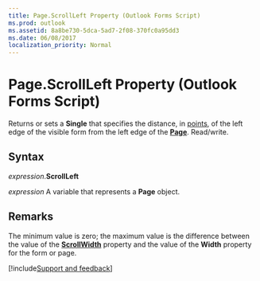 ```yaml
---
title: Page.ScrollLeft Property (Outlook Forms Script)
ms.prod: outlook
ms.assetid: 8a8be730-5dca-5ad7-2f08-370fc0a95dd3
ms.date: 06/08/2017
localization_priority: Normal
---
```



# Page.ScrollLeft Property (Outlook Forms Script)

Returns or sets a  **Single** that specifies the distance, in [points](../language/glossary/vbe-glossary.md#point), of the left edge of the visible form from the left edge of the **[Page](Outlook.page.md)**. Read/write.


## Syntax

_expression_.**ScrollLeft**

_expression_ A variable that represents a  **Page** object.


## Remarks

The minimum value is zero; the maximum value is the difference between the value of the  **[ScrollWidth](Outlook.page.scrollwidth.md)** property and the value of the **Width** property for the form or page.

[!include[Support and feedback](~/includes/feedback-boilerplate.md)]